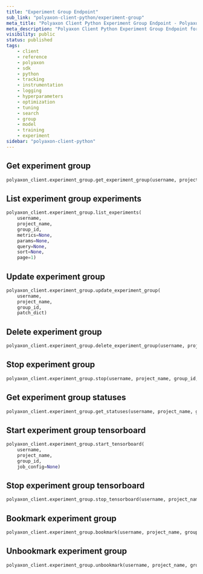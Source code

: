 ```yaml
---
title: "Experiment Group Endpoint"
sub_link: "polyaxon-client-python/experiment-group"
meta_title: "Polyaxon Client Python Experiment Group Endpoint - Polyaxon References"
meta_description: "Polyaxon Client Python Experiment Group Endpoint for creating, optimizing, and searching large hyperparameters search space."
visibility: public
status: published
tags:
    - client
    - reference
    - polyaxon
    - sdk
    - python
    - tracking
    - instrumentation
    - logging
    - hyperparameters
    - optimization
    - tuning
    - search
    - group
    - model
    - training
    - experiment
sidebar: "polyaxon-client-python"
---
```


## Get experiment group

```python
polyaxon_client.experiment_group.get_experiment_group(username, project_name, group_id)
```

## List experiment group experiments

```python
polyaxon_client.experiment_group.list_experiments(
    username,
    project_name,
    group_id,
    metrics=None,
    params=None,
    query=None,
    sort=None,
    page=1)
```

## Update experiment group

```python
polyaxon_client.experiment_group.update_experiment_group(
    username,
    project_name,
    group_id,
    patch_dict)
```

## Delete experiment group

```python
polyaxon_client.experiment_group.delete_experiment_group(username, project_name, group_id)
```

## Stop experiment group

```python
polyaxon_client.experiment_group.stop(username, project_name, group_id, pending=False)
```

## Get experiment group statuses

```python
polyaxon_client.experiment_group.get_statuses(username, project_name, group_id)
```

## Start experiment group tensorboard

```python
polyaxon_client.experiment_group.start_tensorboard(
    username,
    project_name,
    group_id,
    job_config=None)
```

## Stop experiment group tensorboard

```python
polyaxon_client.experiment_group.stop_tensorboard(username, project_name, group_id)
```

## Bookmark experiment group

```python
polyaxon_client.experiment_group.bookmark(username, project_name, group_id)
```

## Unbookmark experiment group

```python
polyaxon_client.experiment_group.unbookmark(username, project_name, group_id)
```
